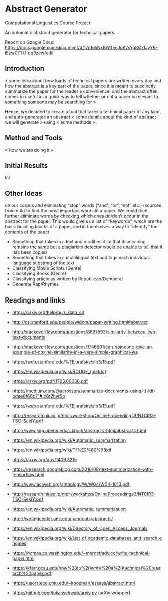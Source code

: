 # Abstract Generator
Computational Linguistics Course Project

An automatic abstract generator for technical papers. 

Report on Google Docs: https://docs.google.com/document/d/17n1qkNxBWTecJnK7sYgKGZlJyYB-iEzw07TU-qq9zcw/edit

## Introduction

< some intro about how loads of technical papers are written every day and how the abstract is a key part of the paper, since it is meant to succinctly summarize the paper for the reader's convenience, and the abstract often comes in useful as a quick way to tell whether or not a paper is relevant to something someone may be searching for >

Hence, we decided to create a tool that takes a technical paper of any kind, and auto-generates an abstract < some details about the kind of abstract we will generate > using < some methods >.

## Method and Tools

< how we are doing it >

## Initial Results

lol

## Other Ideas

on our corpus and eliminating “stop” words (“and”, “or”, “not” etc.) (sources from nltk) to find the most important words in a paper. We could then further eliminate words by checking which ones do/don’t occur in the abstract for the paper. This would give us a list of “keywords”, which are the basic building blocks of a paper, and in themselves a way to “identify” the contents of the paper.

- Something that takes in a text and modifies it so that its meaning remains the same but a plagiarism detector would be unable to tell that it has been copied
- Something that takes in a multilingual text and tags each individual language substring of the text
- Classifying Movie Scripts (Genre)
- Classifying Books (Genre)
- Classifying article as written by Republican/Democrat
- Generate Rap/Rhymes


## Readings and links
  - https://arxiv.org/help/bulk_data_s3
  - http://cs.stanford.edu/people/widom/paper-writing.html#abstract
  - http://stackoverflow.com/questions/8897593/similarity-between-two-text-documents
  - http://stackoverflow.com/questions/1746501/can-someone-give-an-example-of-cosine-similarity-in-a-very-simple-graphical-wa
  - https://web.stanford.edu/%7Ejurafsky/slp3/15.pdf
  - https://en.wikipedia.org/wiki/ROUGE_(metric)
  - https://arxiv.org/pdf/1703.06630.pdf
  - https://medium.com/@acrosson/summarize-documents-using-tf-idf-bdee8f60b71#.c6f2hvr5o
  - https://web.stanford.edu/%7Ejurafsky/slp3/15.pdf
  - http://research.nii.ac.jp/ntcir/workshop/OnlineProceedings3/NTCIR3-TSC-SekiY.pdf
  - http://www.ling.upenn.edu/~kroch/abstracts-html/abstracts.html
  - https://en.wikipedia.org/wiki/Automatic_summarization
  - https://en.wikipedia.org/wiki/Tf%E2%80%93idf
  - https://arxiv.org/abs/1409.3215  
  - https://research.googleblog.com/2016/08/text-summarization-with-tensorflow.html
  - http://www.aclweb.org/anthology/W/W04/W04-1013.pdf
  - http://research.nii.ac.jp/ntcir/workshop/OnlineProceedings3/NTCIR3-TSC-SekiY.pdf
  - https://en.wikipedia.org/wiki/Automatic_summarization
  - http://writingcenter.unc.edu/handouts/abstracts/
  - https://en.wikipedia.org/wiki/Directory_of_Open_Access_Journals
  - https://en.wikipedia.org/wiki/List_of_academic_databases_and_search_engines
  - https://homes.cs.washington.edu/~mernst/advice/write-technical-paper.html
  - https://kfarr.gcsu.edu/how%20to%20write%20a%20technical%20research%20paper.pdf
  - https://users.ece.cmu.edu/~koopman/essays/abstract.html

  - https://github.com/lukasschwab/arxiv.py (arXiv wrapper)
